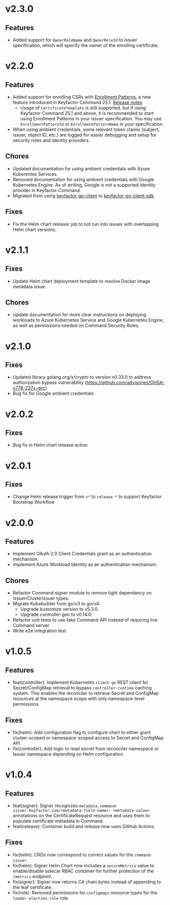 # v2.3.0
## Features
- Added support for `OwnerRoleName` and `OwnerRoleId` to Issuer specification, which will specify the owner of the enrolling certificate.

# v2.2.0
## Features
- Added support for enrolling CSRs with [Enrollment Patterns](https://software.keyfactor.com/Core-OnPrem/Current/Content/ReferenceGuide/Enrollment-Patterns.htm), a new feature introduced in Keyfactor Command 25.1. [Release notes](https://software.keyfactor.com/Core-OnPrem/Current/Content/ReleaseNotes/Release2511.htm)
    - Usage of `CertificateTemplate` is still supported, but if using Keyfactor Command 25.1 and above, it is recommended to start using Enrollment Patterns in your issuer specification. You may use `EnrollmentPatternId` or `EnrollmentPatternName` in your specification.
- When using ambient credentials, some relevant token claims (subject, issuer, object ID, etc.) are logged for easier debugging and setup for security roles and identity providers.

## Chores
- Updated documentation for using ambient credentials with Azure Kuberentes Services.
- Removed documentation for using ambient credentials with Google Kubernetes Engine. As of writing, Google is not a supported identity provider in Keyfactor Command.
- Migrated from using [keyfactor-go-client](https://github.com/Keyfactor/keyfactor-go-client) to [keyfactor-go-client-sdk](https://github.com/keyfactor/keyfactor-go-client-sdk).

## Fixes
- Fix the Helm chart releaser job to not run into issues with overlapping Helm chart versions.

# v2.1.1

## Fixes
- Update Helm chart deployment template to resolve Docker image metadata issue.

## Chores
- Update documentation for more clear instructions on deploying workloads to Azure Kubernetes Service and Google Kubernetes Engine, as well as permissions needed on Command Security Roles.

# v2.1.0

## Fixes
- Updated library golang.org/x/crypto to version v0.33.0 to address authorization bypass vulnerability (https://github.com/advisories/GHSA-v778-237x-gjrc)
- Bug fix for Google ambient credentials

# v2.0.2

## Fixes
- Bug fix in Helm chart release action

# v2.0.1

## Fixes
- Change Helm release trigger from `v*` to `release-*` to support Keyfactor Bootstrap Workflow

# v2.0.0

## Features
- Implement OAuth 2.0 Client Credentials grant as an authentication mechanism.
- Implement Azure Workload Identity as an authentication mechanism.

## Chores
- Refactor Command signer module to remove tight dependency on Issuer/ClusterIssuer types.
- Migrate Kubebuilder from go/v3 to go/v4:
    - Upgrade kustomize version to v5.3.0.
    - Upgrade controller-gen to v0.14.0.
- Refactor unit tests to use fake Command API instead of requiring live Command server.
- Write e2e integration test.

# v1.0.5

## Features
* feat(controller): Implement Kubernetes `client-go` REST client for Secret/ConfigMap retrieval to bypass `controller-runtime` caching system. This enables the reconciler to retrieve Secret and ConfigMap resources at the namespace scope with only namespace-level permissions.

## Fixes
* fix(helm): Add configuration flag to configure chart to either grant cluster-scoped or namespace-scoped access to Secret and ConfigMap API
* fix(controller): Add logic to read secret from reconciler namespace or Issuer namespace depending on Helm configuration.

# v1.0.4

## Features
* feat(signer): Signer recognizes `metadata.command-issuer.keyfactor.com/<metadata-field-name>: <metadata-value>` annotations on the CertificateRequest resource and uses them to populate certificate metadata in Command.
* feat(release): Container build and release now uses GitHub Actions.

## Fixes
* fix(helm): CRDs now correspond to correct values for the `command-issuer`.
* fix(helm): Signer Helm Chart now includes a `secureMetrics` value to enable/disable sidecar RBAC container for further protection of the `/metrics` endpoint.
* fix(signer): Signer now returns CA chain bytes instead of appending to the leaf certificate.
* fix(role): Removed permissions for `configmaps` resource types for the `leader-election-role` role.
